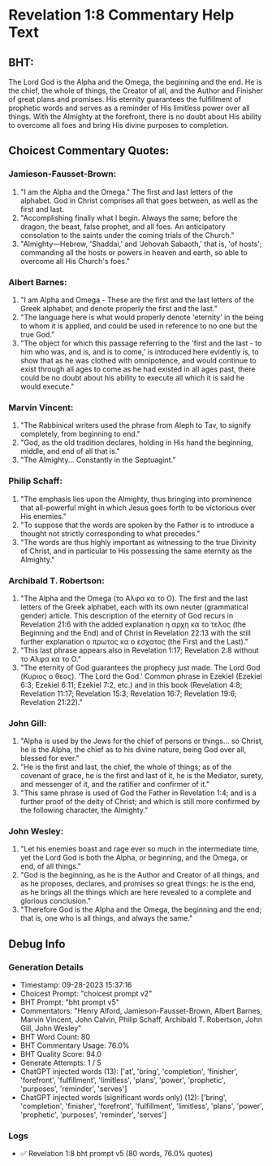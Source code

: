 # Revelation 1:8 Commentary Help Text

## BHT:
The Lord God is the Alpha and the Omega, the beginning and the end. He is the chief, the whole of things, the Creator of all, and the Author and Finisher of great plans and promises. His eternity guarantees the fulfillment of prophetic words and serves as a reminder of His limitless power over all things. With the Almighty at the forefront, there is no doubt about His ability to overcome all foes and bring His divine purposes to completion.

## Choicest Commentary Quotes:
### Jamieson-Fausset-Brown:
1. "I am the Alpha and the Omega." The first and last letters of the alphabet. God in Christ comprises all that goes between, as well as the first and last.
2. "Accomplishing finally what I begin. Always the same; before the dragon, the beast, false prophet, and all foes. An anticipatory consolation to the saints under the coming trials of the Church."
3. "Almighty—Hebrew, 'Shaddai,' and 'Jehovah Sabaoth,' that is, 'of hosts'; commanding all the hosts or powers in heaven and earth, so able to overcome all His Church's foes."

### Albert Barnes:
1. "I am Alpha and Omega - These are the first and the last letters of the Greek alphabet, and denote properly the first and the last."
2. "The language here is what would properly denote 'eternity' in the being to whom it is applied, and could be used in reference to no one but the true God."
3. "The object for which this passage referring to the 'first and the last - to him who was, and is, and is to come,' is introduced here evidently is, to show that as he was clothed with omnipotence, and would continue to exist through all ages to come as he had existed in all ages past, there could be no doubt about his ability to execute all which it is said he would execute."

### Marvin Vincent:
1. "The Rabbinical writers used the phrase from Aleph to Tav, to signify completely, from beginning to end."
2. "God, as the old tradition declares, holding in His hand the beginning, middle, and end of all that is."
3. "The Almighty... Constantly in the Septuagint."

### Philip Schaff:
1. "The emphasis lies upon the Almighty, thus bringing into prominence that all-powerful might in which Jesus goes forth to be victorious over His enemies."
2. "To suppose that the words are spoken by the Father is to introduce a thought not strictly corresponding to what precedes."
3. "The words are thus highly important as witnessing to the true Divinity of Christ, and in particular to His possessing the same eternity as the Almighty."

### Archibald T. Robertson:
1. "The Alpha and the Omega (το Αλφα κα το Ο). The first and the last letters of the Greek alphabet, each with its own neuter (grammatical gender) article. This description of the eternity of God recurs in Revelation 21:6 with the added explanation η αρχη κα το τελος (the Beginning and the End) and of Christ in Revelation 22:13 with the still further explanation ο πρωτος κα ο εσχατος (the First and the Last)." 
2. "This last phrase appears also in Revelation 1:17; Revelation 2:8 without το Αλφα κα το Ο."
3. "The eternity of God guarantees the prophecy just made. The Lord God (Κυριος ο θεος). 'The Lord the God.' Common phrase in Ezekiel (Ezekiel 6:3; Ezekiel 6:11; Ezekiel 7:2, etc.) and in this book (Revelation 4:8; Revelation 11:17; Revelation 15:3; Revelation 16:7; Revelation 19:6; Revelation 21:22)."

### John Gill:
1. "Alpha is used by the Jews for the chief of persons or things... so Christ, he is the Alpha, the chief as to his divine nature, being God over all, blessed for ever."
2. "He is the first and last, the chief, the whole of things; as of the covenant of grace, he is the first and last of it, he is the Mediator, surety, and messenger of it, and the ratifier and confirmer of it."
3. "This same phrase is used of God the Father in Revelation 1:4; and is a further proof of the deity of Christ; and which is still more confirmed by the following character, the Almighty."

### John Wesley:
1. "Let his enemies boast and rage ever so much in the intermediate time, yet the Lord God is both the Alpha, or beginning, and the Omega, or end, of all things."
2. "God is the beginning, as he is the Author and Creator of all things, and as he proposes, declares, and promises so great things: he is the end, as he brings all the things which are here revealed to a complete and glorious conclusion."
3. "Therefore God is the Alpha and the Omega, the beginning and the end; that is, one who is all things, and always the same."


## Debug Info
### Generation Details
- Timestamp: 09-28-2023 15:37:16
- Choicest Prompt: "choicest prompt v2"
- BHT Prompt: "bht prompt v5"
- Commentators: "Henry Alford, Jamieson-Fausset-Brown, Albert Barnes, Marvin Vincent, John Calvin, Philip Schaff, Archibald T. Robertson, John Gill, John Wesley"
- BHT Word Count: 80
- BHT Commentary Usage: 76.0%
- BHT Quality Score: 94.0
- Generate Attempts: 1 / 5
- ChatGPT injected words (13):
	['at', 'bring', 'completion', 'finisher', 'forefront', 'fulfillment', 'limitless', 'plans', 'power', 'prophetic', 'purposes', 'reminder', 'serves']
- ChatGPT injected words (significant words only) (12):
	['bring', 'completion', 'finisher', 'forefront', 'fulfillment', 'limitless', 'plans', 'power', 'prophetic', 'purposes', 'reminder', 'serves']

### Logs
- ✅ Revelation 1:8 bht prompt v5 (80 words, 76.0% quotes)